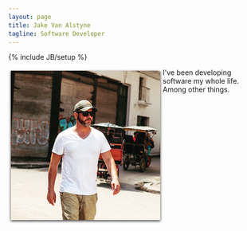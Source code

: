 ```yaml
---
layout: page
title: Jake Van Alstyne
tagline: Software Developer
---
```

{% include JB/setup %}

<div>
  <p style="display:inline">
    <img src="assets/jake.png" alt="Jake" style="margin:5px; float:left; box-shadow: 0 2px 5px rgba(0, 0, 0, 0.8);">
    <p>I've been developing software my whole life. Among other things.</p>
  </p>
</div>

<!-- <div class="floatingBox" style="float:left;">
 <ul class="posts">
      {% for post in site.posts %}
      {% if post.category contains 'Haikus' %}
      {% else %}
      <li>
          <h3>
              <a href="{{ post.url }}">
                  {{ post.title }}
              </a>
              <span class="post-date">
                  {{ post.date | date_to_string }}
             </span>
             <span>
             {{ p.url }}
             </span>
         </h3>
     </li>
     {% endif %}
     {% endfor %}
 </ul>
</div> -->
